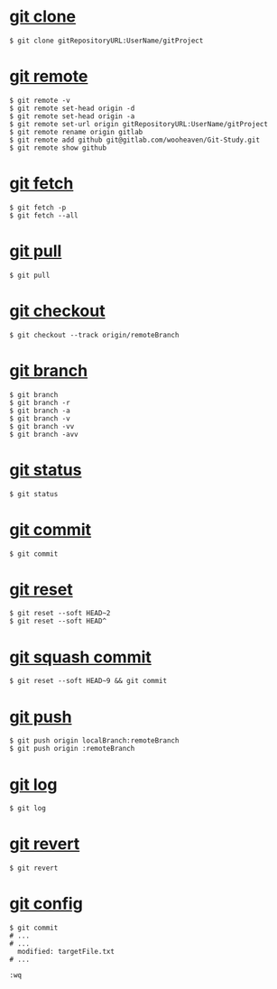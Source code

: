 # [git clone](01_git_clone.md)
```{bash}
$ git clone gitRepositoryURL:UserName/gitProject
```

# [git remote](02_git_remote.md)
```{bash}
$ git remote -v
$ git remote set-head origin -d
$ git remote set-head origin -a
$ git remote set-url origin gitRepositoryURL:UserName/gitProject
$ git remote rename origin gitlab
$ git remote add github git@gitlab.com/wooheaven/Git-Study.git
$ git remote show github
```

# [git fetch](03_git_fetch.md)
```{bash}
$ git fetch -p
$ git fetch --all
```

# [git pull](04_git_pull.md)
```{bash}
$ git pull
```

# [git checkout](05_git_checkout.md)
```{bash}
$ git checkout --track origin/remoteBranch
```

# [git branch](06_git_branch.md)
```{bash}
$ git branch
$ git branch -r
$ git branch -a
$ git branch -v
$ git branch -vv
$ git branch -avv
```

# [git status](07_git_status.md)
```{bash}
$ git status
```

# [git commit](08_git_commit.md)
```{bash}
$ git commit
```

# [git reset](09_git_reset_soft.md)
```{bash}
$ git reset --soft HEAD~2
$ git reset --soft HEAD^
```

# [git squash commit](12_git_squash_commit.md)
```{bash}
$ git reset --soft HEAD~9 && git commit
```

# [git push](13_git_push.md)
```{bash}
$ git push origin localBranch:remoteBranch
$ git push origin :remoteBranch
```

# [git log](14_git_log.md)
```{bash}
$ git log
```

# [git revert](15_git_revert.md)
```{bash}
$ git revert
```

# [git config](16_git_config.md)
```{bash}
$ git commit
# ...
# ...
  modified: targetFile.txt
# ...

:wq
```
